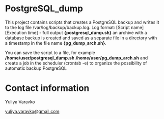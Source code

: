 # PostgreSQL_dump
This project contains scripts that creates a PostgreSQL backup and 
      writes it to the log file /var/log/backup/backup.log. Log format: [Script name][Execution time] - full output **{postgresql_dump.sh}**
      an archive with a database backup is created and saved as a separate file in a directory with a timestamp in the file name **{pg_dump_arch.sh}**.

You can save the script to a file, for example **/home/user/postgresql_dump.sh**  **/home/user/pg_dump_arch.sh**  and create a job in the scheduler (crontab -e) to organize the possibility of automatic backup PostgreSQL

# Contact information
Yuliya Varavko

yuliya.varavko@gmail.com
